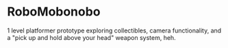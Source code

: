 # RoboMobonobo
1 level platformer prototype exploring collectibles, camera functionality, and a "pick up and hold above your head" weapon system, heh.
